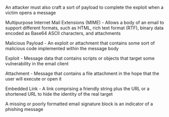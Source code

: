 An attacker must also craft a sort of payload to complete the exploit when a victim opens a message

Multipurpose Internet Mail Extensions (MIME) - Allows a body of an email to support different formats, such as HTML, rich text format (RTF), binary data encoded as Base64 ASCII characters, and attachments

Malicious Payload - An exploit or attachment that contains some sort of malicious code implemented within the message body

Exploit - Message data that contains scripts or objects that target some vulnerability in the email client

Attachment - Message that contains a file attachment in the hope that the user will execute or open it

Embedded Link - A link comprising a friendly string plus the URL or a shortened URL to hide the identity of the real target

A missing or poorly formatted email signature block is an indicator of a phishing message